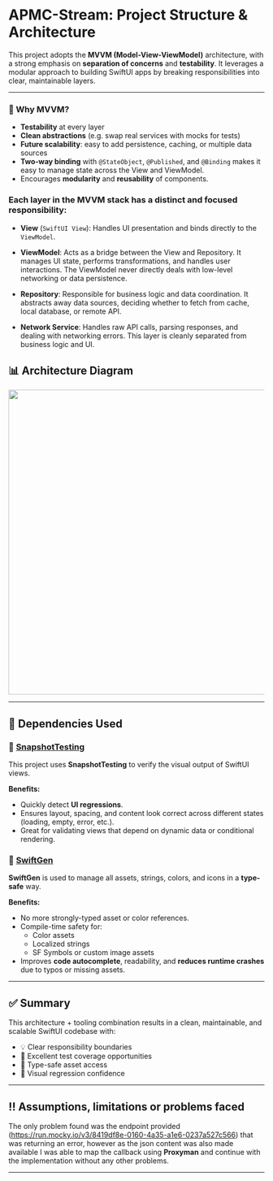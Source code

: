 # APMC-Stream: Project Structure & Architecture

This project adopts the **MVVM (Model-View-ViewModel)** architecture, with a strong emphasis on **separation of concerns** and **testability**. It leverages a modular approach to building SwiftUI apps by breaking responsibilities into clear, maintainable layers.

---

### 🔄 Why MVVM?

- **Testability** at every layer
- **Clean abstractions** (e.g. swap real services with mocks for tests)
- **Future scalability**: easy to add persistence, caching, or multiple data sources
- **Two-way binding** with `@StateObject`, `@Published`, and `@Binding` makes it easy to manage state across the View and ViewModel.
- Encourages **modularity** and **reusability** of components.

### Each layer in the MVVM stack has a distinct and focused responsibility:

- **View** (`SwiftUI View`): Handles UI presentation and binds directly to the `ViewModel`. 

- **ViewModel**: Acts as a bridge between the View and Repository. It manages UI state, performs transformations, and handles user interactions. The ViewModel never directly deals with low-level networking or data persistence.

- **Repository**: Responsible for business logic and data coordination. It abstracts away data sources, deciding whether to fetch from cache, local database, or remote API.

- **Network Service**: Handles raw API calls, parsing responses, and dealing with networking errors. This layer is cleanly separated from business logic and UI.

## 📊 Architecture Diagram

<img src="https://github.com/user-attachments/assets/5dc6dc46-ef54-4fa0-8261-d2df8173b63e" width=600/>


---

## 🔧 Dependencies Used

### 📸 [SnapshotTesting](https://github.com/pointfreeco/swift-snapshot-testing)

This project uses **SnapshotTesting** to verify the visual output of SwiftUI views.

**Benefits:**
- Quickly detect **UI regressions**.
- Ensures layout, spacing, and content look correct across different states (loading, empty, error, etc.).
- Great for validating views that depend on dynamic data or conditional rendering.
  

### 🎨 [SwiftGen](https://github.com/SwiftGen/SwiftGen)

**SwiftGen** is used to manage all assets, strings, colors, and icons in a **type-safe** way.

**Benefits:**
- No more strongly-typed asset or color references.
- Compile-time safety for:
  - Color assets
  - Localized strings
  - SF Symbols or custom image assets
- Improves **code autocomplete**, readability, and **reduces runtime crashes** due to typos or missing assets.

---

## ✅ Summary

This architecture + tooling combination results in a clean, maintainable, and scalable SwiftUI codebase with:

- 💡 Clear responsibility boundaries  
- 🧪 Excellent test coverage opportunities  
- 🎯 Type-safe asset access  
- 📸 Visual regression confidence  

---

## ‼️ Assumptions, limitations or problems faced

The only problem found was the endpoint provided (https://run.mocky.io/v3/8419df8e-0160-4a35-a1e6-0237a527c566) that was returning an error, however as the json content was also made available I was able to map the callback using **Proxyman** and continue with the implementation without any other problems.

---
